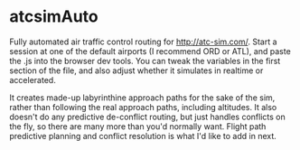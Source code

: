 # atcsimAuto

Fully automated air traffic control routing for http://atc-sim.com/.  Start a session at one of the default airports (I recommend ORD or ATL), and paste the .js into the browser dev tools.  You can tweak the variables in the first section of the file, and also adjust whether it simulates in realtime or accelerated.

It creates made-up labyrinthine approach paths for the sake of the sim, rather than following the real approach paths, including altitudes.  It also doesn't do any predictive de-conflict routing, but just handles conflicts on the fly, so there are many more than you'd normally want.  Flight path predictive planning and conflict resolution is what I'd like to add in next.  
